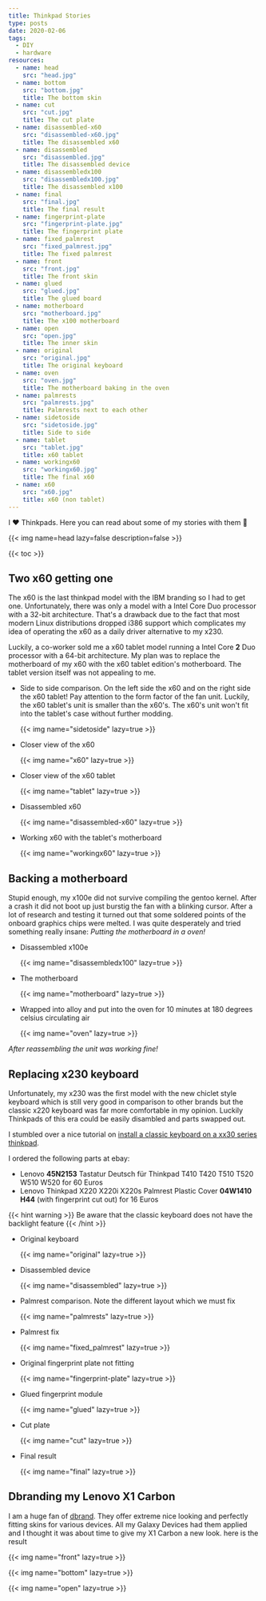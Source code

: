 ```yaml
---
title: Thinkpad Stories
type: posts
date: 2020-02-06
tags:
  - DIY
  - hardware
resources:
  - name: head
    src: "head.jpg"
  - name: bottom
    src: "bottom.jpg"
    title: The bottom skin
  - name: cut
    src: "cut.jpg"
    title: The cut plate
  - name: disassembled-x60
    src: "disassembled-x60.jpg"
    title: The disassembled x60
  - name: disassembled
    src: "disassembled.jpg"
    title: The disassembled device
  - name: disassembledx100
    src: "disassembledx100.jpg"
    title: The disassembled x100
  - name: final
    src: "final.jpg"
    title: The final result
  - name: fingerprint-plate
    src: "fingerprint-plate.jpg"
    title: The fingerprint plate
  - name: fixed_palmrest
    src: "fixed_palmrest.jpg"
    title: The fixed palmrest
  - name: front
    src: "front.jpg"
    title: The front skin
  - name: glued
    src: "glued.jpg"
    title: The glued board
  - name: motherboard
    src: "motherboard.jpg"
    title: The x100 motherboard
  - name: open
    src: "open.jpg"
    title: The inner skin
  - name: original
    src: "original.jpg"
    title: The original keyboard
  - name: oven
    src: "oven.jpg"
    title: The motherboard baking in the oven
  - name: palmrests
    src: "palmrests.jpg"
    title: Palmrests next to each other
  - name: sidetoside
    src: "sidetoside.jpg"
    title: Side to side
  - name: tablet
    src: "tablet.jpg"
    title: x60 tablet
  - name: workingx60
    src: "workingx60.jpg"
    title: The final x60
  - name: x60
    src: "x60.jpg"
    title: x60 (non tablet)
---
```


I ❤️ Thinkpads. Here you can read about some of my stories with them 🙂

<!--more-->

{{< img name=head lazy=false description=false >}}

{{< toc >}}

## Two x60 getting one

The x60 is the last thinkpad model with the IBM branding so I had to get one. Unfortunately, there was only a model with a Intel Core Duo processor with a 32-bit architecture. That's a drawback due to the fact that most modern Linux distributions dropped i386 support which complicates my idea of operating the x60 as a daily driver alternative to my x230.

Luckily, a co-worker sold me a x60 tablet model running a Intel Core **2** Duo processor with a 64-bit architecture. My plan was to replace the motherboard of my x60 with the x60 tablet edition's motherboard. The tablet version itself was not appealing to me.

- Side to side comparison. On the left side the x60 and on the right side the x60 tablet! Pay attention to the form factor of the fan unit. Luckily, the x60 tablet's unit is smaller than the x60's. The x60's unit won't fit into the tablet's case without further modding.

  {{< img name="sidetoside" lazy=true >}}

- Closer view of the x60

  {{< img name="x60" lazy=true >}}

- Closer view of the x60 tablet

  {{< img name="tablet" lazy=true >}}

- Disassembled x60

  {{< img name="disassembled-x60" lazy=true >}}

- Working x60 with the tablet's motherboard

  {{< img name="workingx60" lazy=true >}}

## Backing a motherboard

Stupid enough, my x100e did not survive compiling the gentoo kernel. After a crash it did not boot up just burstig the fan with a blinking cursor. After a lot of research and testing it turned out that some soldered points of the onboard graphics chips were melted. I was quite desperately and tried something really insane: _Putting the motherboard in a oven!_

- Disassembled x100e

  {{< img name="disassembledx100" lazy=true >}}

- The motherboard

  {{< img name="motherboard" lazy=true >}}

- Wrapped into alloy and put into the oven for 10 minutes at 180 degrees celsius circulating air

  {{< img name="oven" lazy=true >}}

_After reassembling the unit was working fine!_

## Replacing x230 keyboard

Unfortunately, my x230 was the first model with the new chiclet style keyboard which is still very good in comparison to other brands but the classic x220 keyboard was far more comfortable in my opinion. Luckily Thinkpads of this era could be easily disambled and parts swapped out.

I stumbled over a nice tutorial on [install a classic keyboard on a xx30 series thinkpad](http://www.thinkwiki.org/wiki/Install_Classic_Keyboard_on_xx30_Series_ThinkPads).

I ordered the following parts at ebay:

- Lenovo **45N2153** Tastatur Deutsch für Thinkpad T410 T420 T510 T520 W510 W520 for 60 Euros
- Lenovo Thinkpad X220 X220i X220s Palmrest Plastic Cover **04W1410 H44** (with fingerprint cut out) for 16 Euros

{{< hint warning >}}
Be aware that the classic keyboard does not have the backlight feature
{{< /hint >}}

- Original keyboard

  {{< img name="original" lazy=true >}}

- Disassembled device

  {{< img name="disassembled" lazy=true >}}

- Palmrest comparison. Note the different layout which we must fix

  {{< img name="palmrests" lazy=true >}}

- Palmrest fix

  {{< img name="fixed_palmrest" lazy=true >}}

- Original fingerprint plate not fitting

  {{< img name="fingerprint-plate" lazy=true >}}

- Glued fingerprint module

  {{< img name="glued" lazy=true >}}

- Cut plate

  {{< img name="cut" lazy=true >}}

- Final result

  {{< img name="final" lazy=true >}}

## Dbranding my Lenovo X1 Carbon

I am a huge fan of [dbrand](https://dbrand.com). They offer extreme nice looking and perfectly fitting skins for various devices. All my Galaxy Devices had them applied and I thought it was about time to give my X1 Carbon a new look. here is the result

{{< img name="front" lazy=true >}}

{{< img name="bottom" lazy=true >}}

{{< img name="open" lazy=true >}}
